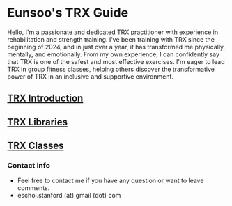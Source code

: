 # Eunsoo's TRX Guide

Hello, I'm a passionate and dedicated TRX practitioner with experience in rehabilitation and strength training. I’ve been training with TRX since the beginning of 2024, and in just over a year, it has transformed me physically, mentally, and emotionally. From my own experience, I can confidently say that TRX is one of the safest and most effective exercises. I'm eager to lead TRX in group fitness classes, helping others discover the transformative power of TRX in an inclusive and supportive environment.

## [TRX Introduction](/trx/trx_introduction.md)
## [TRX Libraries](/trx/trx_libraries.md)
## [TRX Classes](/trx/trx_classes.md)

### Contact info
- Feel free to contact me if you have any question or want to leave comments. 
- eschoi.stanford (at) gmail (dot) com
